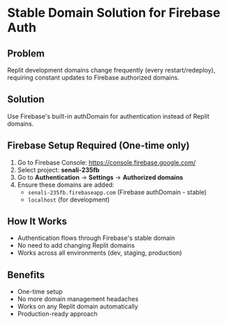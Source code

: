 # Stable Domain Solution for Firebase Auth

## Problem
Replit development domains change frequently (every restart/redeploy), requiring constant updates to Firebase authorized domains.

## Solution
Use Firebase's built-in authDomain for authentication instead of Replit domains.

## Firebase Setup Required (One-time only)

1. Go to Firebase Console: https://console.firebase.google.com/
2. Select project: **senali-235fb**
3. Go to **Authentication** → **Settings** → **Authorized domains**
4. Ensure these domains are added:
   - `senali-235fb.firebaseapp.com` (Firebase authDomain - stable)
   - `localhost` (for development)

## How It Works
- Authentication flows through Firebase's stable domain
- No need to add changing Replit domains
- Works across all environments (dev, staging, production)

## Benefits
- One-time setup
- No more domain management headaches
- Works on any Replit domain automatically
- Production-ready approach